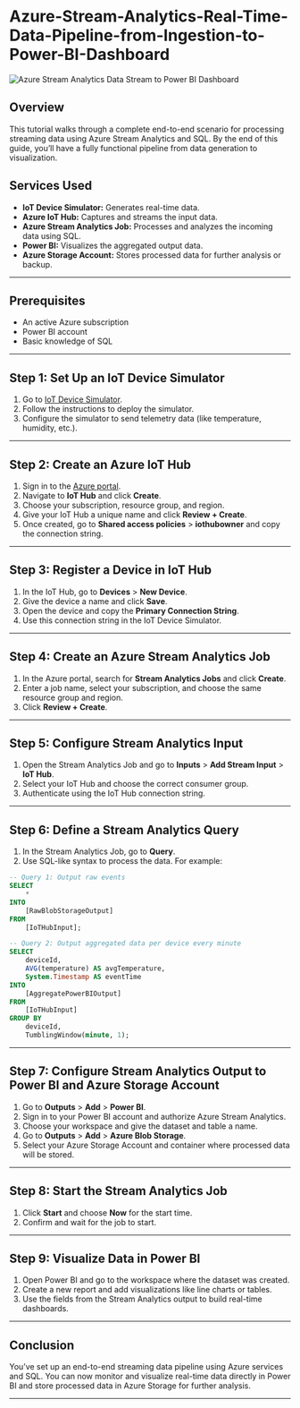# Azure-Stream-Analytics-Real-Time-Data-Pipeline-from-Ingestion-to-Power-BI-Dashboard
![Azure Stream Analytics Data Stream to Power BI Dashboard](https://github.com/user-attachments/assets/0a99a458-9c10-4944-9a3d-d1e6e41046ab)

## Overview
This tutorial walks through a complete end-to-end scenario for processing streaming data using Azure Stream Analytics and SQL. By the end of this guide, you’ll have a fully functional pipeline from data generation to visualization.

## Services Used
- **IoT Device Simulator:** Generates real-time data.
- **Azure IoT Hub:** Captures and streams the input data.
- **Azure Stream Analytics Job:** Processes and analyzes the incoming data using SQL.
- **Power BI:** Visualizes the aggregated output data.
- **Azure Storage Account:** Stores processed data for further analysis or backup.

---

## Prerequisites
- An active Azure subscription
- Power BI account
- Basic knowledge of SQL

---

## Step 1: Set Up an IoT Device Simulator
1. Go to [IoT Device Simulator](https://azure-samples.github.io/raspberry-pi-web-simulator/).
2. Follow the instructions to deploy the simulator.
3. Configure the simulator to send telemetry data (like temperature, humidity, etc.).

---

## Step 2: Create an Azure IoT Hub
1. Sign in to the [Azure portal](https://portal.azure.com/).
2. Navigate to **IoT Hub** and click **Create**.
3. Choose your subscription, resource group, and region.
4. Give your IoT Hub a unique name and click **Review + Create**.
5. Once created, go to **Shared access policies** > **iothubowner** and copy the connection string.

---

## Step 3: Register a Device in IoT Hub
1. In the IoT Hub, go to **Devices** > **New Device**.
2. Give the device a name and click **Save**.
3. Open the device and copy the **Primary Connection String**.
4. Use this connection string in the IoT Device Simulator.

---

## Step 4: Create an Azure Stream Analytics Job
1. In the Azure portal, search for **Stream Analytics Jobs** and click **Create**.
2. Enter a job name, select your subscription, and choose the same resource group and region.
3. Click **Review + Create**.

---

## Step 5: Configure Stream Analytics Input
1. Open the Stream Analytics Job and go to **Inputs** > **Add Stream Input** > **IoT Hub**.
2. Select your IoT Hub and choose the correct consumer group.
3. Authenticate using the IoT Hub connection string.

---

## Step 6: Define a Stream Analytics Query
1. In the Stream Analytics Job, go to **Query**.
2. Use SQL-like syntax to process the data. For example:

```sql
-- Query 1: Output raw events
SELECT
    *
INTO
    [RawBlobStorageOutput]
FROM
    [IoTHubInput];

-- Query 2: Output aggregated data per device every minute
SELECT
    deviceId,
    AVG(temperature) AS avgTemperature,
    System.Timestamp AS eventTime
INTO
    [AggregatePowerBIOutput]
FROM
    [IoTHubInput]
GROUP BY
    deviceId,
    TumblingWindow(minute, 1);

```

---

## Step 7: Configure Stream Analytics Output to Power BI and Azure Storage Account
1. Go to **Outputs** > **Add** > **Power BI**.
2. Sign in to your Power BI account and authorize Azure Stream Analytics.
3. Choose your workspace and give the dataset and table a name.
4. Go to **Outputs** > **Add** > **Azure Blob Storage**.
5. Select your Azure Storage Account and container where processed data will be stored.

---

## Step 8: Start the Stream Analytics Job
1. Click **Start** and choose **Now** for the start time.
2. Confirm and wait for the job to start.

---

## Step 9: Visualize Data in Power BI
1. Open Power BI and go to the workspace where the dataset was created.
2. Create a new report and add visualizations like line charts or tables.
3. Use the fields from the Stream Analytics output to build real-time dashboards.

---

## Conclusion
You’ve set up an end-to-end streaming data pipeline using Azure services and SQL. You can now monitor and visualize real-time data directly in Power BI and store processed data in Azure Storage for further analysis.

---


